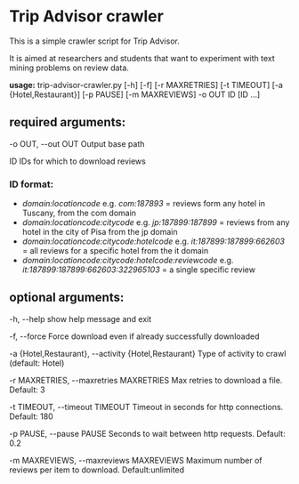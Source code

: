 # Trip Advisor crawler

This is a simple crawler script for Trip Advisor.

It is aimed at researchers and students that want to experiment with text mining problems on review data.


**usage:** trip-advisor-crawler.py [-h] [-f] [-r MAXRETRIES] [-t TIMEOUT]
                               [-a {Hotel,Restaurant}]
                               [-p PAUSE] [-m MAXREVIEWS] -o OUT
                               ID [ID ...]

## required arguments:

  -o OUT, --out OUT     Output base path

  ID                    IDs for which to download reviews

### ID format:
* *domain:locationcode* e.g. *com:187893* = reviews form any hotel in Tuscany, from the com domain
* *domain:locationcode:citycode* e.g. *jp:187899:187899* = reviews from any hotel in the city of Pisa from the jp domain
* *domain:locationcode:citycode:hotelcode* e.g. *it:187899:187899:662603* = all reviews for a specific hotel from the it domain
* *domain:locationcode:citycode:hotelcode:reviewcode* e.g. *it:187899:187899:662603:322965103* = a single specific review

## optional arguments:

  -h, --help            show help message and exit

  -f, --force           Force download even if already successfully downloaded

  -a {Hotel,Restaurant}, --activity {Hotel,Restaurant}
                        Type of activity to crawl (default: Hotel)

  -r MAXRETRIES, --maxretries MAXRETRIES
                        Max retries to download a file. Default: 3

  -t TIMEOUT, --timeout TIMEOUT
                        Timeout in seconds for http connections. Default: 180

  -p PAUSE, --pause PAUSE
                        Seconds to wait between http requests. Default: 0.2

  -m MAXREVIEWS, --maxreviews MAXREVIEWS
                        Maximum number of reviews per item to download.
                        Default:unlimited
